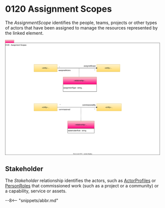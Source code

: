<!-- SPDX-License-Identifier: CC-BY-4.0 -->
<!-- Copyright Contributors to the Egeria project. -->

# 0120 Assignment Scopes

The *AssignmentScope* identifies the people, teams, projects or other types of actors that have been assigned to manage the resources represented by the linked element.

![UML](0120-Assignment-Scopes.svg)

## Stakeholder

The *Stakeholder* relationship identifies the actors, such as [ActorProfiles](/types/1/0110-Actors) or [PersonRoles](/types/1/0112-people) that commissioned work (such as a project or a community) or a capability, service or assets.

--8<-- "snippets/abbr.md"
